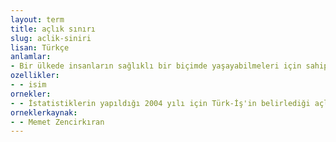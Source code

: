 ```yaml
---
layout: term
title: açlık sınırı
slug: aclik-siniri
lisan: Türkçe
anlamlar:
- Bir ülkede insanların sağlıklı bir biçimde yaşayabilmeleri için sahip olmaları gereken en düşük gelir düzeyi
ozellikler:
- - isim
ornekler:
- - İstatistiklerin yapıldığı 2004 yılı için Türk-İş'in belirlediği açlık sınırı ise 513 YTL'dir.
orneklerkaynak:
- - Memet Zencirkıran
---
```

